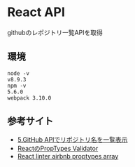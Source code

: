 # React API

githubのレポジトリ一覧APIを取得

## 環境

```
node -v
v8.9.3
npm -v
5.6.0
webpack 3.10.0
```

## 参考サイト

- [5.GitHub APIでリポジトリ名を一覧表示](https://blog.mismithportfolio.com/web/20161124reactsample)
- [ReactのPropTypes Validator](https://qiita.com/park-jh/items/a7dc06a478b944e59222)
- [React linter airbnb proptypes array](https://stackoverflow.com/questions/41771217/react-linter-airbnb-proptypes-array)
